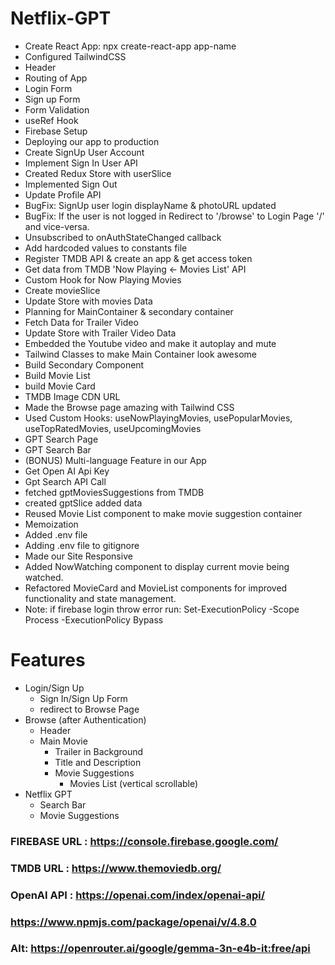 # Netflix-GPT

- Create React App: npx create-react-app app-name
- Configured TailwindCSS
- Header
- Routing of App
- Login Form
- Sign up Form
- Form Validation
- useRef Hook
- Firebase Setup
- Deploying our app to production
- Create SignUp User Account
- Implement Sign In User API 
- Created Redux Store with userSlice
- Implemented Sign Out
- Update Profile API
- BugFix: SignUp user login displayName & photoURL updated
- BugFix: If the user is not logged in Redirect to '/browse' to Login Page '/' and vice-versa.
- Unsubscribed to onAuthStateChanged callback
- Add hardcoded values to constants file
- Register TMDB API & create an app & get access token
- Get data from TMDB 'Now Playing <- Movies List' API 
- Custom Hook for Now Playing Movies
- Create movieSlice
- Update Store with movies Data
- Planning for MainContainer & secondary container
- Fetch Data for Trailer Video
- Update Store with Trailer Video Data
- Embedded the Youtube video and make it autoplay and mute
- Tailwind Classes to make Main Container look awesome
- Build Secondary Component  
- Build Movie List  
- build Movie Card  
- TMDB Image CDN URL  
- Made the Browse page amazing with Tailwind CSS
- Used Custom Hooks: useNowPlayingMovies, usePopularMovies, useTopRatedMovies, useUpcomingMovies
- GPT Search Page
- GPT Search Bar
- (BONUS) Multi-language Feature in our App
- Get Open AI Api Key
- Gpt Search API Call
- fetched gptMoviesSuggestions from TMDB
- created gptSlice added data
- Reused Movie List component to make movie suggestion container
- Memoization
- Added .env file
- Adding .env file to gitignore
- Made our Site Responsive
- Added NowWatching component to display current movie being watched.
- Refactored MovieCard and MovieList components for improved functionality and state management.
- Note: if firebase login throw error run: Set-ExecutionPolicy -Scope Process -ExecutionPolicy Bypass

# Features
- Login/Sign Up
    - Sign In/Sign Up Form
    - redirect to Browse Page
- Browse (after Authentication)
    - Header
    - Main Movie
        - Trailer in Background
        - Title and Description
        - Movie Suggestions
            - Movies List (vertical scrollable)
- Netflix GPT
    - Search Bar
    - Movie Suggestions

### FIREBASE URL : https://console.firebase.google.com/
### TMDB URL : https://www.themoviedb.org/
### OpenAI API : https://openai.com/index/openai-api/
###              https://www.npmjs.com/package/openai/v/4.8.0
### Alt: https://openrouter.ai/google/gemma-3n-e4b-it:free/api

